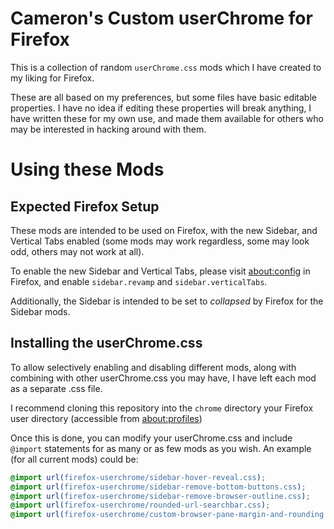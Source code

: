 # Cameron's Custom userChrome for Firefox
This is a collection of random `userChrome.css` mods which I have created to my liking for Firefox.

These are all based on my preferences, but some files have basic editable properties.
I have no idea if editing these properties will break anything, I have written these for my own use, and made them available for others who may be interested in hacking around with them.

# Using these Mods
## Expected Firefox Setup
These mods are intended to be used on Firefox, with the new Sidebar, and Vertical Tabs enabled (some mods may work regardless, some may look odd, others may not work at all).

To enable the new Sidebar and Vertical Tabs, please visit [about:config](about:config) in Firefox, and enable `sidebar.revamp` and `sidebar.verticalTabs`.

Additionally, the Sidebar is intended to be set to *collapsed* by Firefox for the Sidebar mods.

## Installing the userChrome.css
To allow selectively enabling and disabling different mods, along with combining with other userChrome.css you may have, I have left each mod as a separate .css file.

I recommend cloning this repository into the `chrome` directory your Firefox user directory (accessible from [about:profiles](about:profiles))

Once this is done, you can modify your userChrome.css and include `@import` statements for as many or as few mods as you wish. An example (for all current mods) could be:
```css
@import url(firefox-userchrome/sidebar-hover-reveal.css);
@import url(firefox-userchrome/sidebar-remove-bottom-buttons.css);
@import url(firefox-userchrome/sidebar-remove-browser-outline.css);
@import url(firefox-userchrome/rounded-url-searchbar.css);
@import url(firefox-userchrome/custom-browser-pane-margin-and-rounding.css);
```
